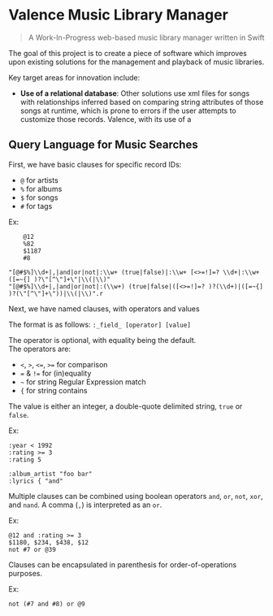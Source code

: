 # Valence Music Library Manager

> A Work-In-Progress web-based music library manager written in Swift

The goal of this project is to create a piece of software which improves upon existing solutions
for the management and playback of music libraries. 

Key target areas for innovation include:

- __Use of a relational database__: Other solutions use xml files for songs with relationships inferred based on comparing string attributes of those songs at runtime, which is prone to errors if the user attempts to customize those records. Valence, with its use of a 

## Query Language for Music Searches

First, we have basic clauses for specific record IDs:
- `@` for artists
- `%` for albums
- `$` for songs
- `#` for tags

Ex:

```
    @12
    %82
    $1187
    #8
```

    "[@#$%]\\d+|,|and|or|not|:\\w+ (true|false)|:\\w+ [<>=!]=? \\d+|:\\w+ ([=~{] )?\"[^\"]+\"|\\(|\\)"
    "[@#$%]\\d+|,|and|or|not|:(\\w+) (true|false|([<>=!]=? )?(\\d+)|([=~{] )?(\"[^\"]+\"))|\\(|\\)".r
 
Next, we have named clauses, with operators and values

The format is as follows:
`:_field_ [operator] [value]`

The operator is optional, with equality being the default.  
The operators are: 
- `<`, `>`, `<=`, `>=` for comparison
- `=` & `!=` for (in)equality
- `~` for string Regular Expression match
- `{` for string contains

The value is either an integer, a double-quote delimited string, `true` or `false`.

Ex:

```
:year < 1992
:rating >= 3
:rating 5

:album_artist "foo bar"
:lyrics { "and"

```

Multiple clauses can be combined using boolean operators `and`, `or`, `not`, `xor`, and `nand`. 
A comma (`,`) is interpreted as an `or`.

Ex:

```
@12 and :rating >= 3
$1180, $234, $438, $12
not #7 or @39
```

Clauses can be encapsulated in parenthesis for order-of-operations purposes.

Ex: 

```
not (#7 and #8) or @9
```
